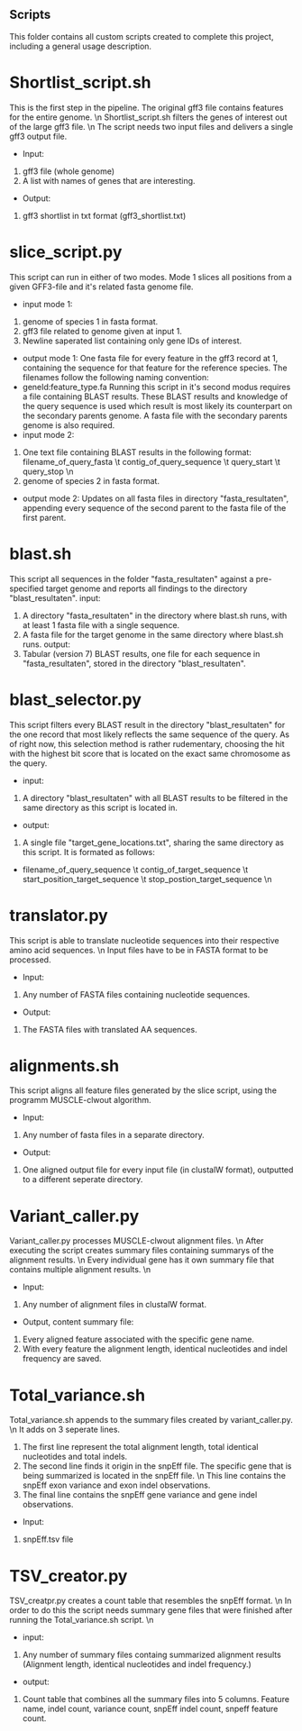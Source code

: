 ## Scripts
This folder contains all custom scripts created to complete this project, including a general usage description. 

# Shortlist_script.sh
This is the first step in the pipeline. The original gff3 file contains features for the entire genome. \n 
Shortlist_script.sh filters the genes of interest out of the large gff3 file. \n
The script needs two input files and delivers a single gff3 output file.
- Input:
1. gff3 file (whole genome)
2. A list with names of genes that are interesting.
- Output:
1. gff3 shortlist in txt format (gff3_shortlist.txt)

# slice_script.py
This script can run in either of two modes. Mode 1 slices all positions from a given GFF3-file and it's related fasta genome file. 
- input mode 1:
1. genome of species 1 in fasta format.
2. gff3 file related to genome given at input 1.
3. Newline saperated list containing only gene IDs of interest. 
- output mode 1:
One fasta file for every feature in the gff3 record at 1, containing the sequence for that feature for the reference species. The filenames follow the following naming convention:
- geneId:feature_type.fa
Running this script in it's second modus requires a file containing BLAST results. These BLAST results and knowledge of the query sequence is used which result is most likely its counterpart on the secondary parents genome. A fasta file with the secondary parents genome is also required.
- input mode 2:
1. One text file containing BLAST results in the following format:
filename_of_query_fasta \t contig_of_query_sequence \t query_start \t query_stop \n
2. genome of species 2 in fasta format. 
- output mode 2:
Updates on all fasta files in directory "fasta_resultaten", appending every sequence of the second parent to the fasta file of the first parent. 

# blast.sh
This script all sequences in the folder "fasta_resultaten" against a pre-specified target genome and reports all findings to the directory "blast_resultaten". 
input: 
1. A directory "fasta_resultaten" in the directory where blast.sh runs, with at least 1 fasta file with a single sequence. 
2. A fasta file for the target genome in the same directory where blast.sh runs. 
output:
1. Tabular (version 7) BLAST results, one file for each sequence in "fasta_resultaten", stored in the directory "blast_resultaten".

# blast_selector.py
This script filters every BLAST result in the directory "blast_resultaten" for the one record that most likely reflects the same sequence of the query. As of right now, this selection method is rather rudementary, choosing the hit with the highest bit score that is located on the exact same chromosome as the query. 
- input: 
1. A directory "blast_resultaten" with all BLAST results to be filtered in the same directory as this script is located in. 
- output:
1. A single file "target_gene_locations.txt", sharing the same directory as this script. It is formated as follows:
- filename_of_query_sequence \t contig_of_target_sequence \t start_position_target_sequence \t stop_postion_target_sequence \n
# translator.py
This script is able to translate nucleotide sequences into their respective amino acid sequences. \n
Input files have to be in FASTA format to be processed.
- Input:
1. Any number of FASTA files containing nucleotide sequences.
- Output:
1. The FASTA files with translated AA sequences.

# alignments.sh
This script aligns all feature files generated by the slice script, using the programm MUSCLE-clwout algorithm.
- Input:
1. Any number of fasta files in a separate directory.
- Output:
1. One aligned output file for every input file (in clustalW format), outputted to a different seperate directory. 

# Variant_caller.py
Variant_caller.py processes MUSCLE-clwout alignment files. \n
After executing the script creates summary files containing summarys of the alignment results. \n
Every individual gene has it own summary file that contains multiple alignment results. \n
- Input:
1. Any number of alignment files in clustalW format.
- Output, content summary file:
1. Every aligned feature associated with the specific gene name.
2. With every feature the alignment length, identical nucleotides and indel frequency are saved.

# Total_variance.sh
Total_variance.sh appends to the summary files created by variant_caller.py. \n
It adds on 3 seperate lines. 
1. The first line represent the total alignment length, total identical nucleotides and total indels.
2. The second line finds it origin in the snpEff file. The specific gene that is being summarized is located in the snpEff file. \n
This line contains the snpEff exon variance and exon indel observations.
3. The final line contains the snpEff gene variance and gene indel observations.
- Input:
1. snpEff.tsv file

# TSV_creator.py
TSV_creatpr.py creates a count table that resembles the snpEff format. \n
In order to do this the script needs summary gene files that were finished after running the Total_variance.sh script. \n
- input:
1. Any number of summary files containg summarized alignment results (Alignment length, identical nucleotides and indel frequency.)
- output:
1. Count table that combines all the summary files into 5 columns. Feature name, indel count, variance count, snpEff indel count, snpeff feature count.





